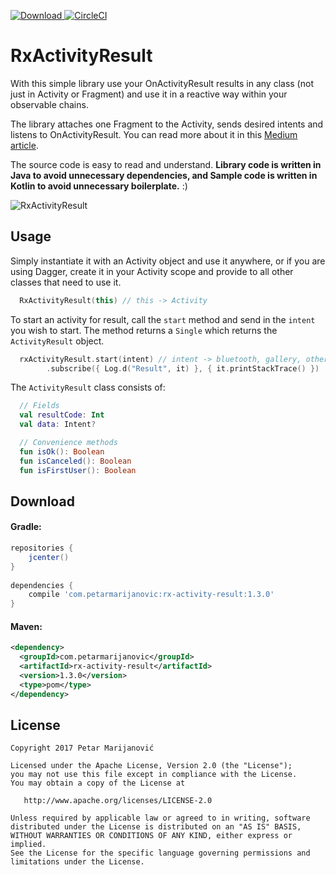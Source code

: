 [ ![Download](https://api.bintray.com/packages/petarmarijanovic/maven/rx-activity-result/images/download.svg) ](https://bintray.com/petarmarijanovic/maven/rx-activity-result/_latestVersion)
[![CircleCI](https://circleci.com/gh/PetarMarijanovic/RxActivityResult/tree/master.svg?style=svg)](https://circleci.com/gh/PetarMarijanovic/RxActivityResult/tree/master)

# RxActivityResult

With this simple library use your OnActivityResult results in any class (not just in Activity or Fragment) and use it in a reactive way within your observable chains. 

The library attaches one Fragment to the Activity, sends desired intents and listens to OnActivityResult. You can read more about it in this [Medium article][1].

The source code is easy to read and understand.
**Library code is written in Java to avoid unnecessary dependencies, and Sample code is written in Kotlin to avoid unnecessary boilerplate.** :)

![RxActivityResult](https://media.giphy.com/media/l41JQiEb7pJOqAknu/giphy.gif)

Usage
-----

Simply instantiate it with an Activity object and use it anywhere, or if you are using Dagger, create it in your Activity scope and provide to all other classes that need to use it.
```kotlin
  RxActivityResult(this) // this -> Activity
```

To start an activity for result, call the `start` method and send in the `intent` you wish to start. The method returns a `Single` which returns the `ActivityResult` object.
```kotlin
  rxActivityResult.start(intent) // intent -> bluetooth, gallery, other activity...
        .subscribe({ Log.d("Result", it) }, { it.printStackTrace() })       
```

The `ActivityResult` class consists of:
```kotlin
  // Fields
  val resultCode: Int
  val data: Intent?

  // Convenience methods
  fun isOk(): Boolean
  fun isCanceled(): Boolean
  fun isFirstUser(): Boolean
```
Download
--------

#### Gradle:
```groovy
repositories {
    jcenter()
}
    
dependencies {
    compile 'com.petarmarijanovic:rx-activity-result:1.3.0'
}
```

#### Maven:
```xml
<dependency>
  <groupId>com.petarmarijanovic</groupId>
  <artifactId>rx-activity-result</artifactId>
  <version>1.3.0</version>
  <type>pom</type>
</dependency>
```

License
-------

    Copyright 2017 Petar Marijanović

    Licensed under the Apache License, Version 2.0 (the "License");
    you may not use this file except in compliance with the License.
    You may obtain a copy of the License at

       http://www.apache.org/licenses/LICENSE-2.0

    Unless required by applicable law or agreed to in writing, software
    distributed under the License is distributed on an "AS IS" BASIS,
    WITHOUT WARRANTIES OR CONDITIONS OF ANY KIND, either express or implied.
    See the License for the specific language governing permissions and
    limitations under the License.

[1]: https://medium.com/@petar.marijanovic/rxactivityresult-fc2976d497b9

